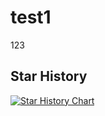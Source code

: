 # test1

123



## Star History

[![Star History Chart](https://api.star-history.com/svg?repos=skywf10/test1&type=Date)](https://www.star-history.com/#skywf10/test1&Date)
